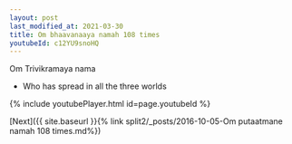 ```yaml
---
layout: post
last_modified_at: 2021-03-30
title: Om bhaavanaaya namah 108 times
youtubeId: c12YU9snoHQ
---
```

 
 
Om Trivikramaya nama 
 
 -  Who has spread in all the three worlds 
 
  
 
  
 
 
 
 
 
 


{% include youtubePlayer.html id=page.youtubeId %}
 
[Next]({{ site.baseurl }}{% link  split2/_posts/2016-10-05-Om putaatmane namah 108 times.md%})
 
